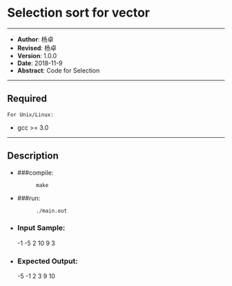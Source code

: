 # Selection sort for vector
-----

- **Author**: 杨卓
- **Revised**: 杨卓
- **Version**: 1.0.0
- **Date**:   2018-11-9
- **Abstract**: Code for Selection 
- ----

## Required

    For Unix/Linux:

- gcc >= 3.0

----------

## Description

- ###compile:

            make
            
- ###run:

            ./main.out


- ### Input Sample:

    -1 -5 2 10 9 3


- ### Expected Output:

    -5 -1 2 3 9 10 





